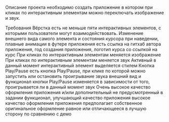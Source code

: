 Описание проекта
необходимо создать приложение в котором при кликах по интерактивным элементам можно переключать изображение и звук.

Требования
Вёрстка 
есть не меньше пяти интерактивных элементов, с которыми пользователи могут взаимодействовать. Изменение внешнего вида самого элемента и состояния курсора при наведении, плавные анимации 
в футере приложения есть ссылка на гитхаб автора приложения, год создания приложения, логотип курса со ссылкой на курс 
При кликах по интерактивным элементам меняется изображение 
При кликах по интерактивным элементам меняется звук 
Активный в данный момент интерактивный элемент выделяется стилем 
Кнопка Play/Pause 
есть кнопка Play/Pause, при клике по которой можно запустить или остановить проигрывание звука 
внешний вид и функционал кнопки Play/Pause изменяется в зависимости от того, проигрывается ли в данный момент звук 
Очень высокое качество оформления приложения и/или дополнительный не предусмотренный в задании функционал, улучшающий качество приложения 
высокое качество оформления приложения предполагает собственное оригинальное оформление равное или отличающееся в лучшую сторону по сравнению с демо

